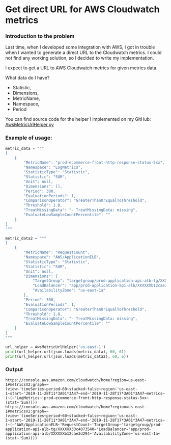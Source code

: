 # Get direct URL for AWS Cloudwatch metrics

### Introduction to the problem

Last time, when I developed some integration with AWS, I got in trouble when I wanted to generate a direct URL to the Cloudwatch metrics. I could not find any working solution, so I decided to write my implementation.

I expect to get a URL to AWS Cloudwatch metrics for given metrics data.

What data do I have?

- Statistic,
- Dimensions,
- MetricName,
- Namespace,
- Period

You can find source code for the helper I implemented on my GitHub: [AwsMetricUrlHelper.py](https://github.com/daniel1302/aws_helpers/blob/master/AwsMetricUrlHelper.py)

### Example of usage:

```python
metric_data = """
[
    {
        "MetricName": "prod-ecommerce-front-http-response-status-5xx",
        "Namespace": "LogMetrics",
        "StatisticType": "Statistic",
        "Statistic": "SUM",
        "Unit": null,
        "Dimensions": [],
        "Period": 300,
        "EvaluationPeriods": 1,
        "ComparisonOperator": "GreaterThanOrEqualToThreshold",
        "Threshold": 1.0,
        "TreatMissingData": "- TreatMissingData: missing",
        "EvaluateLowSampleCountPercentile": ""
    }
]
"""

metric_data2 = """
[
    {
        "MetricName": "RequestCount",
        "Namespace": "AWS/ApplicationELB",
        "StatisticType": "Statistic",
        "Statistic": "SUM",
        "Unit": null,
        "Dimensions": {
            "TargetGroup": "targetgroup/prod-application-api-alb-tg/XXXXXX33c4073540",
            "LoadBalancer": "app/prod-application-api-alb/XXXXXXb12cae3d294",
            "AvailabilityZone": "us-east-1a"
        },
        "Period": 300,
        "EvaluationPeriods": 1,
        "ComparisonOperator": "GreaterThanOrEqualToThreshold",
        "Threshold": 1.0,
        "TreatMissingData": "- TreatMissingData: missing",
        "EvaluateLowSampleCountPercentile": ""
    }
]
"""

url_helper = AwsMetricUrlHelper('us-east-1')
print(url_helper.url(json.loads(metric_data), 60, 6))
print(url_helper.url(json.loads(metric_data2), 60, 6))
```

### Output

```
https://console.aws.amazon.com/cloudwatch/home?region=us-east-1#metricsV2:graph=~(view~'timeSeries~period~60~stacked~false~region~'us-east-1~start~'2019-11-28T11*3A01*3A47~end~'2019-11-28T17*3A01*3A47~metrics~(~(~'LogMetrics~'prod-ecommerce-front-http-response-status-5xx~(stat~'Sum))))
https://console.aws.amazon.com/cloudwatch/home?region=us-east-1#metricsV2:graph=~(view~'timeSeries~period~60~stacked~false~region~'us-east-1~start~'2019-11-28T11*3A01*3A47~end~'2019-11-28T17*3A01*3A47~metrics~(~(~'AWS/ApplicationELB~'RequestCount~'TargetGroup~'targetgroup/prod-application-api-alb-tg/XXXXXX33c4073540~'LoadBalancer~'app/prod-application-api-alb/XXXXXXb12cae3d294~'AvailabilityZone~'us-east-1a~(stat~'Sum))))
```
